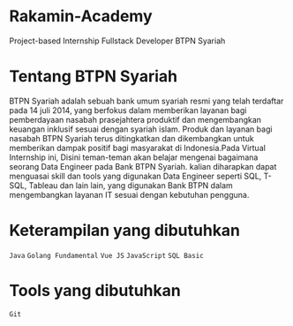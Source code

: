 # Rakamin-Academy

Project-based Internship Fullstack Developer BTPN Syariah

# Tentang BTPN Syariah

BTPN Syariah adalah sebuah bank umum syariah resmi yang telah terdaftar pada 14 juli 2014, yang berfokus dalam memberikan layanan bagi pemberdayaan nasabah prasejahtera produktif dan mengembangkan keuangan inklusif sesuai dengan syariah islam. Produk dan layanan bagi nasabah BTPN Syariah terus ditingkatkan dan dikembangkan untuk memberikan dampak positif bagi masyarakat di Indonesia.Pada Virtual Internship ini, Disini teman-teman akan belajar mengenai bagaimana seorang Data Engineer pada Bank BTPN Syariah. kalian diharapkan dapat menguasai skill dan tools yang digunakan Data Engineer seperti SQL, T-SQL, Tableau dan lain lain, yang digunakan Bank BTPN dalam mengembangkan layanan IT sesuai dengan kebutuhan pengguna.

# Keterampilan yang dibutuhkan

`Java`
`Golang Fundamental`
`Vue JS`
`JavaScript`
`SQL Basic`

# Tools yang dibutuhkan

`Git`
